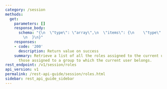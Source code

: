 ```yaml
---
category: /session
methods:
  get:
    parameters: []
    response_body:
      schema: "{\n  \"type\": \"array\",\n  \"items\": {\n    \"type\": \"string\"\
        \n  }\n}"
    responses:
    - code: '200'
      description: Return value on success
    summary: Retrieve a list of all the roles assigned to the current user, including
      those assigned to a group to which the current user belongs.
rest_endpoint: /v1/session/roles
api_version: v1
permalink: /rest-api-guide/session/roles.html
sidebar: rest_api_guide_sidebar
---
```

